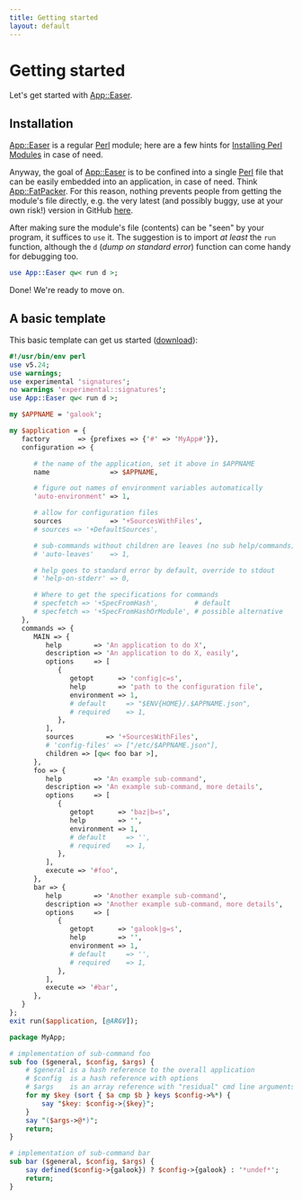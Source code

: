 ```yaml
---
title: Getting started
layout: default
---
```


# Getting started

Let's get started with [App::Easer][].

## Installation

[App::Easer][] is a regular [Perl][] module; here are a few hints for
[Installing Perl Modules][] in case of need.

Anyway, the goal of [App::Easer][] is to be confined into a single
[Perl][] file that can be easily embedded into an application, in case of
need. Think [App::FatPacker][]. For this reason, nothing prevents people
from getting the module's file directly, e.g. the very latest (and
possibly buggy, use at your own risk!) version in GitHub [here][latest].

After making sure the module's file (contents) can be "seen" by your
program, it suffices to `use` it. The suggestion is to import *at least*
the `run` function, although the `d` (*dump on standard error*) function
can come handy for debugging too.

```perl
use App::Easer qw< run d >;
```

Done! We're ready to move on.

## A basic template

This basic template can get us started ([download][]):

```perl
#!/usr/bin/env perl
use v5.24;
use warnings;
use experimental 'signatures';
no warnings 'experimental::signatures';
use App::Easer qw< run d >;

my $APPNAME = 'galook';

my $application = {
   factory       => {prefixes => {'#' => 'MyApp#'}},
   configuration => {

      # the name of the application, set it above in $APPNAME
      name               => $APPNAME,

      # figure out names of environment variables automatically
      'auto-environment' => 1,

      # allow for configuration files
      sources            => '+SourcesWithFiles',
      # sources => '+DefaultSources',

      # sub-commands without children are leaves (no sub help/commands)
      # 'auto-leaves'    => 1,

      # help goes to standard error by default, override to stdout
      # 'help-on-stderr' => 0,

      # Where to get the specifications for commands
      # specfetch => '+SpecFromHash',         # default
      # specfetch => '+SpecFromHashOrModule', # possible alternative
   },
   commands => {
      MAIN => {
         help        => 'An application to do X',
         description => 'An application to do X, easily',
         options     => [
            {
               getopt      => 'config|c=s',
               help        => 'path to the configuration file',
               environment => 1,
               # default     => "$ENV{HOME}/.$APPNAME.json",
               # required    => 1,
            },
         ],
         sources        => '+SourcesWithFiles',
         # 'config-files' => ["/etc/$APPNAME.json"],
         children => [qw< foo bar >],
      },
      foo => {
         help        => 'An example sub-command',
         description => 'An example sub-command, more details',
         options     => [
            {
               getopt      => 'baz|b=s',
               help        => '',
               environment => 1,
               # default     => '',
               # required    => 1,
            },
         ],
         execute => '#foo',
      },
      bar => {
         help        => 'Another example sub-command',
         description => 'Another example sub-command, more details',
         options     => [
            {
               getopt      => 'galook|g=s',
               help        => '',
               environment => 1,
               # default     => '',
               # required    => 1,
            },
         ],
         execute => '#bar',
      },
   }
};
exit run($application, [@ARGV]);

package MyApp;

# implementation of sub-command foo
sub foo ($general, $config, $args) {
    # $general is a hash reference to the overall application
    # $config  is a hash reference with options
    # $args    is an array reference with "residual" cmd line arguments
    for my $key (sort { $a cmp $b } keys $config->%*) {
        say "$key: $config->{$key}";
    }
    say "($args->@*)";
    return;
}

# implementation of sub-command bar
sub bar ($general, $config, $args) {
    say defined($config->{galook}) ? $config->{galook} : '*undef*';
    return;
}
```

[App::Easer]: https://metacpan.org/pod/App::Easer
[Installing Perl Modules]: https://github.polettix.it/ETOOBUSY/2020/01/04/installing-perl-modules/
[Perl]: https://www.perl.org/
[App::FatPacker]: https://metacpan.org/pod/App::FatPacker
[latest]: https://raw.githubusercontent.com/polettix/App-Easer/main/lib/App/Easer.pm
[download]: templates/getting-started.pl
